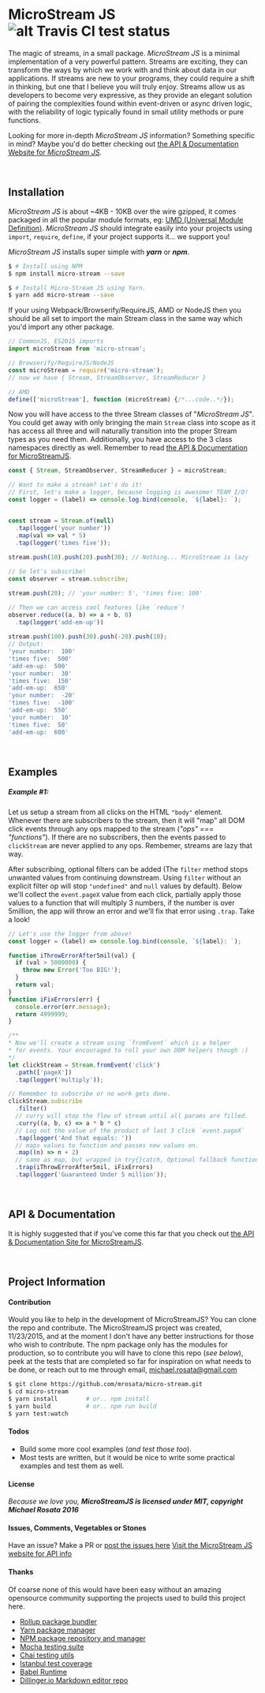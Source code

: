 # MicroStream JS ![alt Travis CI test status](https://travis-ci.org/mrosata/micro-stream.svg?branch=master)

The magic of streams, in a small package. *MicroStream JS* is a minimal implementation of a very powerful pattern. Streams are exciting, they can transform the ways by which we work with and think about data in our applications. If streams are new to your programs, they could require a shift in thinking, but one that I believe you will truly enjoy. Streams allow us as developers to become very expressive, as they provide an elegant solution of pairing the complexities found within event-driven or async driven logic, with the reliability of logic typically found in small utility methods or pure functions.

Looking for more in-depth *MicroStream JS* information? Something specific in mind? Maybe you'd do better checking out [the API & Documentation Website for *MicroStream JS*][website].


&nbsp;

Installation
----
*MicroStream JS* is about ~4KB - 10KB over the wire gzipped, it comes packaged in all the popular module formats, eg: [UMD (Universal Module Definition)][umd-git-repo]. *MicroStream JS* should integrate easily into your projects using `import`, `require`, `define`, if your project supports it... we support you! 

*MicroStream JS* installs super simple with ***yarn*** or ***npm***.

```sh
$ # Install using NPM
$ npm install micro-stream --save

$ # Install Micro-Stream JS using Yarn.
$ yarn add micro-stream --save
```

If your using Webpack/Browserify/RequireJS, AMD or NodeJS then you should be all set to import the main Stream class in the same way which you'd import any other package.

```javascript
// CommonJS, ES2015 imports
import microStream from 'micro-stream';

// Browserify/RequireJS/NodeJS
const microStream = require('micro-stream');
// now we have { Stream, StreamObserver, StreamReducer }

// AMD
define(['microStream'], function (microStream) {/*...code..*/});
```

Now you will have access to the three Stream classes of "*MicroStream JS*". You could get away with only bringing the main `Stream` class into scope as it has access all three and will naturally transition into the proper Stream types as you need them. Additionally, you have access to the 3 class namespaces directly as well. Remember to read [the API & Documentation for MicroStreamJS][website].

```javascript
const { Stream, StreamObserver, StreamReducer } = microStream;

// Want to make a stream? Let's do it!
// First, let's make a logger, because logging is awesome! TEAM I/O!
const logger = (label) => console.log.bind(console, `${label}: `);


const stream = Stream.of(null)
  .tap(logger('your number'))
  .map(val => val * 5)
  .tap(logger('times five'));
  
stream.push(10).push(20).push(30); // Nothing... MicroStream is lazy

// So let's subscribe!
const observer = stream.subscribe;

stream.push(20); // 'your number: 5', 'times five: 100'

// Then we can access cool features like `reduce`!
observer.reduce((a, b) => a + b, 0)
  .tap(logger('add-em-up'))
  
stream.push(100).push(30).push(-20).push(10);
// Output:
'your number:  100'
'times five:  500'
'add-em-up:  500'
'your number:  30'
'times five:  150'
'add-em-up:  650'
'your number:  -20'
'times five:  -100'
'add-em-up:  550'
'your number:  10'
'times five:  50'
'add-em-up:  600'
```

&nbsp;

Examples
----
##### **Example #1**: 
Let us setup a stream from all clicks on the HTML `"body"` element. Whenever there are subscribers to the stream, then it will "map" all DOM click events through any ops mapped to the stream (*"ops" === "functions"*). If there are no subscribers, then the events passed to `clickStream` are never applied to any ops. Rembemer, streams are lazy that way.
  
After subscribing, optional filters can be added (The `filter` method stops unwanted values from continuing downstream. Using `filter` without an explicit filter op will stop `"undefined"` and `null` values by default). Below we'll collect the `event.pageX` value from each click, partially apply those values to a function that will multiply 3 numbers, if the number is over 5million, the app will throw an error and we'll fix that error using `.trap`. Take a look!  

```javascript
// Let's use the logger from above!
const logger = (label) => console.log.bind(console, `${label}: `);

function iThrowErrorAfter5mil(val) {
  if (val > 5000000) {
    throw new Error('Too BIG!');
  }
  return val;
}
function iFixErrors(err) {
  console.error(err.message);
  return 4999999;
}

/**
* Now we'll create a stream using `fromEvent` which is a helper
* for events. Your encouraged to roll your own DOM helpers though :)
*/
let clickStream = Stream.fromEvent('click')
  .path(['pageX'])
  .tap(logger('multiply'));

// Remember to subscribe or no work gets done.
clickStream.subscribe
  .filter()
  // curry will stop the flow of stream until all params are filled.
  .curry((a, b, c) => a * b * c)
  // Log out the value of the product of last 3 click `event.pageX`
  .tap(logger('And that equals: '))
  // maps values to function and passes new values on.
  .map((n) => n + 2)
  // same as map, but wrapped in try{}catch, Optional fallback function.
  .trap(iThrowErrorAfter5mil, iFixErrors)
  .tap(logger('Guaranteed Under 5 million'));
```

&nbsp;

API & Documentation
----
It is highly suggested that if you've come this far that  you check out [the API & Documentation Site for MicroStreamJS][website].

&nbsp;

Project Information
----
#### Contribution
Would you like to help in the development of MicroStreamJS? You can clone the repo and contribute. The MicroStreamJS project was created, 11/23/2015, and at the moment I don't have any better instructions for those who wish to contribute. The npm package only has the modules for production, so to contribute you will have to clone this repo (*see below*), peek at the tests that are completed so far for inspiration on what needs to be done, or reach out to me through email, [michael.rosata@gmail.com][mailtoMike]

```sh
$ git clone https://github.com/mrosata/micro-stream.git
$ cd micro-stream
$ yarn install        # or.. npm install
$ yarn build          # or.. npm run build
$ yarn test:watch 
```

#### Todos
 - Build some more cool examples (*and test those too*).
 - Most tests are written, but it would be nice to write some practical examples and test them as well.


#### License
*Because we love you,*
***MicroStreamJS is licensed under MIT, copyright Michael Rosata 2016***


#### Issues, Comments, Vegetables or Stones
Have an issue? Make a PR or [post the issues here][git-issues]
[Visit the MicroStream JS website for API info][website]


#### Thanks
Of coarse none of this would have been easy without an amazing opensource community supporting the projects used to build this project here.
  -  [Rollup package bundler][rollup]
  -  [Yarn package manager][yarn]
  -  [NPM package repository and manager][npm]
  -  [Mocha testing suite][mocha]
  -  [Chai testing utils][chai]
  -  [Istanbul test coverage][istanbul]
  -  [Babel Runtime][babel-runtime]
  -  [Dillinger.io Markdown editor repo][dill]
  



[//]: # (Links in Doc)
   [git-repo]: <https://github.com/mrosata/micro-stream>
   [git-issues]: <https://github.com/mrosata/micro-stream/issues>
   [website]: <https://mrosata.github.io/micro-stream>
   [mailtoMike]: <mailto:michael.rosata@gmail.com>
   [@onethingsimple]: <http://twitter.com/onethingsimple>
   [umd-git-repo]: <https://github.com/umdjs/umd>
   [dill]: <https://github.com/joemccann/dillinger>
   [yarn]: <https://yarnpkg.com>
   [npm]: <https://npmjs.com>
   [babel]: <https://babeljs.io/>
   [mocha]: <https://mochajs.org/>
   [chai]: <http://chaijs.com/>
   [istanbul]: <https://github.com/gotwarlost/istanbul>
   [rollup]: <http://rollupjs.org>
   [babel-runtime]: <https://babeljs.io/docs/plugins/transform-runtime/>
   
